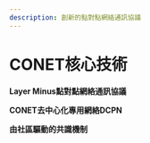 ```yaml
---
description: 創新的點對點網絡通訊協議
---
```


# CONET核心技術

**Layer Minus點對點網絡通訊協議**

**CONET去中心化專用網絡DCPN**

**由社區驅動的共識機制**

